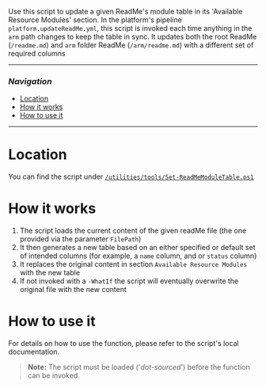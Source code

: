 Use this script to update a given ReadMe's module table in its 'Available Resource Modules' section.
In the platform's pipeline `platform.updateReadMe.yml`, this script is invoked each time anything in the `arm` path changes to keep the table in sync. It updates both the root ReadMe (`/readme.md`) and `arm` folder ReadMe (`/arm/readme.md`) with a different set of required columns

---

### _Navigation_

- [Location](#location)
- [How it works](#how-it-works)
- [How to use it](#how-to-use-it)

---
# Location

You can find the script under [`/utilities/tools/Set-ReadMeModuleTable.ps1`](../../utilities/tools/Set-ReadMeModuleTable.ps1)

# How it works

1. The script loads the current content of the given readMe file (the one provided via the parameter `FilePath`)
1. It then generates a new table based on an either specified or default set of intended columns (for example, a `name` column, and or `status` column)
1. It replaces the original content in section `Available Resource Modules` with the new table
1. If not invoked with a `-WhatIf` the script will eventually overwrite the original file with the new content

# How to use it

For details on how to use the function, please refer to the script's local documentation.

> **Note:** The script must be loaded ('*dot-sourced*') before the function can be invoked.
